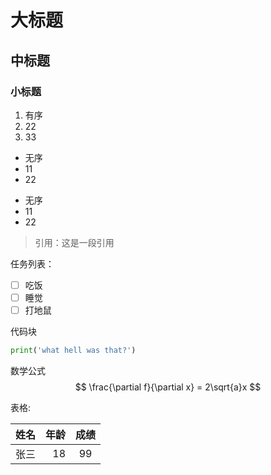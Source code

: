 
# 大标题
## 中标题
### 小标题

1. 有序
2. 22
3. 33

- 无序
- 11
- 22

* 无序
* 11
* 22

> 引用：这是一段引用


任务列表：
- [ ] 吃饭
- [ ] 睡觉
- [ ] 打地鼠

代码块
```python
print('what hell was that?')
```

数学公式
$$
\frac{\partial f}{\partial x} = 2\sqrt{a}x
$$

表格:

| 姓名 | 年龄 | 成绩 |
| :--- | ---: | :---:|
|张三|18|99|





